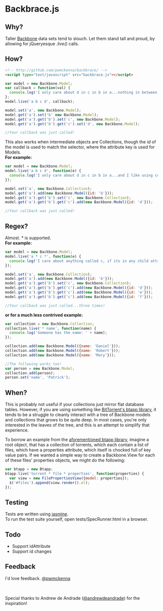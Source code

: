# Backbrace.js

## Why?
Taller [Backbone](https://github.com/documentcloud/backbone) data sets tend to slouch. Let them stand tall and proud, by allowing for jQueryesque *.live()* calls.
## How?
```html
<!-- http://github.com/pwmckenna/backbrace/ -->
<script type="text/javascript" src="backbrace.js"></script>
```
```js
var model = new Backbone.Model;
var callback = function(val) {
  console.log('I only care about d in c in b in a...nothing in between');
};
model.live('a b c d', callback);

model.set('a', new Backbone.Model);
model.get('a').set('b' new Backbone.Model);
model.get('a').get('b').set('c', new Backbone.Model);
model.get('a').get('b').get('c').set('d', new Backbone.Model);

//Your callback was just called!
```

This also works when intermediate objects are Collections, though the *id* of the model is used to match the selector, where the attribute key is used for Models.  
__For example:__
```js
var model = new Backbone.Model;
model.live('a b c d', function(e) {
  console.log('I only care about d in c in b in a...and I like using collections');
});

model.set('a', new Backbone.Collection);
model.get('a').add(new Backbone.Model({id: 'b'}));
model.get('a').get('b').set('c', new Backbone.Collection);
model.get('a').get('b').get('c').add(new Backbone.Model({id: 'd'}));

//Your callback was just called!
```
## Regex?
Almost. * is supported.  
__For example:__
```js
var model = new Backbone.Model;
model.live('a * c *', function(e) {
  console.log('I care about anything called c, if its in any child attribute/model of a...and I still want to use collections');
});

model.set('a', new Backbone.Collection);
model.get('a').add(new Backbone.Model({id: 'b'}));
model.get('a').get('b').set('c', new Backbone.Collection);
model.get('a').get('b').get('c').add(new Backbone.Model({id: 'd'}));
model.get('a').get('b').get('c').add(new Backbone.Model({id: 'e'}));
model.get('a').get('b').get('c').add(new Backbone.Model({id: 'f'}));

//Your callback was just called...three times!
```
__or for a much less contrived example:__
```js
var collection = new Backbone.Collection;
collection.live('* name', function(name) {
  console.log('Someone has the name: ' + name);
});

collection.add(new Backbone.Model({name: 'Daniel'}));
collection.add(new Backbone.Model({name: 'Robert'}));
collection.add(new Backbone.Model({name: 'Mary'}));

//The following works too!
var person = new Backbone.Model;
collection.add(person);
person.set('name', 'Patrick');
```
## When?
This is probably not useful if your collections just mirror flat database tables. However, if you are using something like [BitTorrent's btapp library](http://github.com/pwmckenna/btapp/), it tends to be a struggle to cleanly interact with a tree of Backbone models and collections that grows to be quite deep. In most cases, you're only interested in the leaves of the tree, and this is an attempt to simplify that experience.  


To borrow an example from the [aforementioned btapp library](http://github.com/pwmckenna/btapp/), imagine a root object, that has a collection of torrents, which each contain a list of files, which have a properties attribute, which itself is chocked full of key value pairs. If we wanted a simple way to create a Backbone.View for each of these files' properties objects, we might do the following:
```js
var btapp = new Btapp;
btapp.live('torrent * file * properties', function(properties) {
  var view = new FilePropertiesView({model: properties});
  $('#files').append(view.render().el);
});
```
## Testing
Tests are written using [jasmine](https://github.com/pivotal/jasmine).  
To run the test suite yourself, open tests/SpecRunner.html in a browser.  

## Todo
- Support idAttribute
- Support id changes

## Feedback
I'd love feedback. [@pwmckenna](https://twitter.com/#!/pwmckenna)

<br><br>
Special thanks to Andrew de Andrade ([@andrewdeandrade](https://twitter.com/#!/andrewdeandrade)) for the inspiration!
